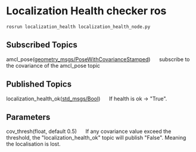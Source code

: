 # Localization Health checker ros

    rosrun localization_health localization_health_node.py 

## Subscribed Topics
amcl_pose([geometry_msgs/PoseWithCovarianceStamped](https://docs.ros.org/en/api/geometry_msgs/html/msg/PoseWithCovarianceStamped.html))
&nbsp;&nbsp;&nbsp;&nbsp; subscribe to the covariance of the amcl_pose topic 
## Published Topics
localization_health_ok([std_msgs/Bool](https://docs.ros.org/en/melodic/api/std_msgs/html/msg/Bool.html))
&nbsp;&nbsp;&nbsp;&nbsp; If health is ok -> "True".
## Parameters
cov_thresh(float, default 0.5)
&nbsp;&nbsp;&nbsp;&nbsp; If any covariance value exceed the threshold, the "localization_health_ok" topic will publish "False". Meaning the localisation is lost.